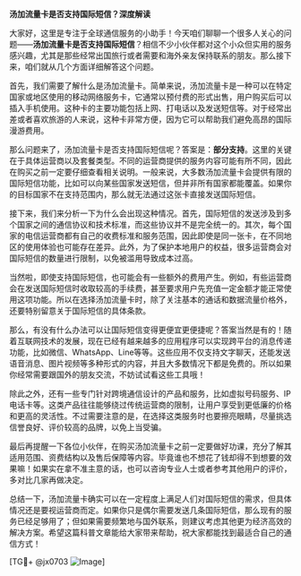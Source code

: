 **汤加流量卡是否支持国际短信？深度解读**

大家好，这里是专注于全球通信服务的小助手！今天咱们聊聊一个很多人关心的问题——**汤加流量卡是否支持国际短信**？相信不少小伙伴都对这个小众但实用的服务感兴趣，尤其是那些经常出国旅行或者需要和海外亲友保持联系的朋友。那么接下来，咱们就从几个方面详细解答这个问题。

首先，我们需要了解什么是汤加流量卡。简单来说，汤加流量卡是一种可以在特定国家或地区使用的移动网络服务卡，它通常以预付费的形式出售，用户购买后可以插入手机使用。这种卡的主要功能包括上网、打电话以及发送短信等。对于经常出差或者喜欢旅游的人来说，这种卡非常方便，因为它可以帮助我们避免高昂的国际漫游费用。

那么问题来了，汤加流量卡是否支持国际短信呢？答案是：**部分支持**。这里的关键在于具体运营商以及套餐类型。不同的运营商提供的服务内容可能有所不同，因此在购买之前一定要仔细查看相关说明。一般来说，大多数汤加流量卡会提供有限的国际短信功能，比如可以向某些国家发送短信，但并非所有国家都能覆盖。如果你的目标国家不在支持范围内，那么就无法通过这张卡直接发送国际短信。

接下来，我们来分析一下为什么会出现这种情况。首先，国际短信的发送涉及到多个国家之间的通信协议和技术标准，而这些协议并不是完全统一的。其次，每个国家的电信运营商都有自己的收费标准和服务范围，因此即使是同一张卡，在不同地区的使用体验也可能存在差异。此外，为了保护本地用户的权益，很多运营商会对国际短信的数量进行限制，以免被滥用导致成本过高。

当然啦，即使支持国际短信，也可能会有一些额外的费用产生。例如，有些运营商会在发送国际短信时收取较高的手续费，甚至要求用户先充值一定金额才能正常使用这项功能。所以在选择汤加流量卡时，除了关注基本的通话和数据流量价格外，还要特别留意关于国际短信的具体条款。

那么，有没有什么办法可以让国际短信变得更便宜更便捷呢？答案当然是有的！随着互联网技术的发展，现在已经有越来越多的应用程序可以实现跨平台的消息传递功能，比如微信、WhatsApp、Line等等。这些应用不仅支持文字聊天，还能发送语音消息、图片视频等多种形式的内容，并且大多数情况下都是免费的。所以如果你经常需要跟国外的朋友交流，不妨试试看这些工具哦！

除此之外，还有一些专门针对跨境通信设计的产品和服务，比如虚拟号码服务、IP电话卡等。这类产品往往能够绕过传统运营商的限制，让用户享受到更低廉的价格和更高的灵活性。不过需要注意的是，在选择这类服务时也要擦亮眼睛，尽量挑选信誉良好、评价较高的品牌，以免上当受骗。

最后再提醒一下各位小伙伴，在购买汤加流量卡之前一定要做好功课，充分了解其适用范围、资费结构以及售后保障等内容。毕竟谁也不想花了钱却得不到想要的效果嘛！如果实在拿不准主意的话，也可以咨询专业人士或者参考其他用户的评价，多对比几家再做决定。

总结一下，汤加流量卡确实可以在一定程度上满足人们对国际短信的需求，但具体情况还是要视运营商而定。如果你只是偶尔需要发送几条国际短信，那么现有的服务已经足够用了；但如果需要频繁地与国外联系，则建议考虑其他更为经济高效的解决方案。希望这篇科普文章能给大家带来帮助，祝大家都能找到最适合自己的通信方式！

[TG💪+ @jx0703 ![Image](https://github.com/user-attachments/assets/dbca1d08-cadb-493c-b0ec-ad6f7a83f270)]
